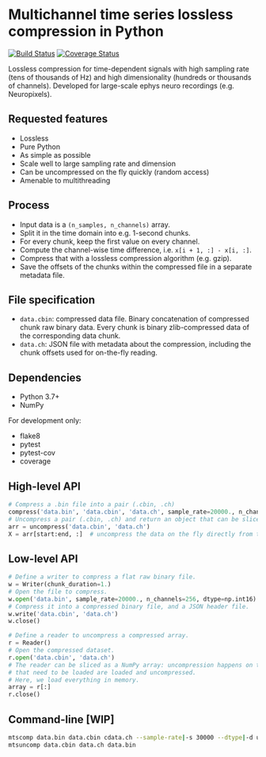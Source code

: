 # Multichannel time series lossless compression in Python

[![Build Status](https://travis-ci.org/int-brain-lab/mtscomp.svg?branch=master)](https://travis-ci.org/int-brain-lab/mtscomp)
[![Coverage Status](https://codecov.io/gh/int-brain-lab/mtscomp/branch/master/graph/badge.svg)](https://codecov.io/gh/int-brain-lab/mtscomp)


Lossless compression for time-dependent signals with high sampling rate (tens of thousands of Hz) and high dimensionality (hundreds or thousands of channels). Developed for large-scale ephys neuro recordings (e.g. Neuropixels).


## Requested features

* Lossless
* Pure Python
* As simple as possible
* Scale well to large sampling rate and dimension
* Can be uncompressed on the fly quickly (random access)
* Amenable to multithreading


## Process

* Input data is a `(n_samples, n_channels)` array.
* Split it in the time domain into e.g. 1-second chunks.
* For every chunk, keep the first value on every channel.
* Compute the channel-wise time difference, i.e. `x[i + 1, :] - x[i, :]`.
* Compress that with a lossless compression algorithm (e.g. gzip).
* Save the offsets of the chunks within the compressed file in a separate metadata file.


## File specification

* `data.cbin`: compressed data file. Binary concatenation of compressed chunk raw binary data. Every chunk is binary zlib-compressed data of the corresponding data chunk.
* `data.ch`: JSON file with metadata about the compression, including the chunk offsets used for on-the-fly reading.


## Dependencies

* Python 3.7+
* NumPy

For development only:

* flake8
* pytest
* pytest-cov
* coverage


## High-level API

```python
# Compress a .bin file into a pair (.cbin, .ch)
compress('data.bin', 'data.cbin', 'data.ch', sample_rate=20000., n_channels=256, dtype=np.int16)
# Uncompress a pair (.cbin, .ch) and return an object that can be sliced like a NumPy array.
arr = uncompress('data.cbin', 'data.ch')
X = arr[start:end, :]  # uncompress the data on the fly directly from the file on disk
```


## Low-level API

```python
# Define a writer to compress a flat raw binary file.
w = Writer(chunk_duration=1.)
# Open the file to compress.
w.open('data.bin', sample_rate=20000., n_channels=256, dtype=np.int16)
# Compress it into a compressed binary file, and a JSON header file.
w.write('data.cbin', 'data.ch')
w.close()

# Define a reader to uncompress a compressed array.
r = Reader()
# Open the compressed dataset.
r.open('data.cbin', 'data.ch')
# The reader can be sliced as a NumPy array: uncompression happens on the fly. Only chunks
# that need to be loaded are loaded and uncompressed.
# Here, we load everything in memory.
array = r[:]
r.close()

```


## Command-line [WIP]

```bash
mtscomp data.bin data.cbin cdata.ch --sample-rate|-s 30000 --dtype|-d uint8 --chunk-duration|-d 1 --compression-level|-l -1
mtsuncomp data.cbin data.ch data.bin
```
